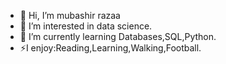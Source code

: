 - 👋 Hi, I’m mubashir razaa
- 👀 I’m interested in data science.
- 🌱 I’m currently learning Databases,SQL,Python.
- ⚡I enjoy:Reading,Learning,Walking,Football.

<!---
mubashirrazaa/mubashirrazaa is a ✨ special ✨ repository because its `README.md` (this file) appears on your GitHub profile.
You can click the Preview link to take a look at your changes.
--->
